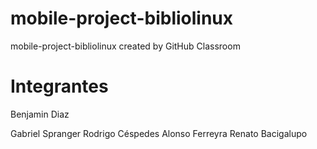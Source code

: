 # mobile-project-bibliolinux
mobile-project-bibliolinux created by GitHub Classroom

# Integrantes
Benjamin Diaz

Gabriel Spranger
Rodrigo Céspedes
Alonso Ferreyra
Renato Bacigalupo
